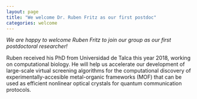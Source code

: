```yaml
---
layout: page
title: "We welcome Dr. Ruben Fritz as our first postdoc"
categories: welcome
---
```


*We are happy to welcome Ruben Fritz to join our group as our first postdoctoral researcher!*

Ruben received his PhD from Universidad de Talca this year 2018, working on computational biology. He will help us accelerate our development of large-scale virtual screening algorithms for the computational discovery of experimentally-accesible metal-organic frameworks (MOF) that can be used as efficient nonlinear optical crystals for quantum communication protocols.